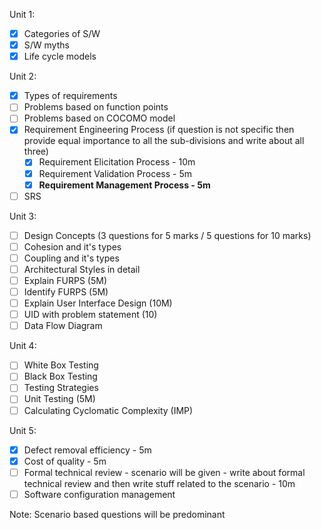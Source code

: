   

Unit 1:
- [x] Categories of S/W
- [x] S/W myths
- [x] Life cycle models

Unit 2:
- [x] Types of requirements
- [ ] Problems based on function points
- [ ] Problems based on COCOMO model
- [x] Requirement Engineering Process (if question is not specific then provide equal importance to all the sub-divisions and write about all three)
	- [x] Requirement Elicitation Process - 10m
	- [x] Requirement Validation Process - 5m
	- [x] **Requirement Management Process - 5m**
- [ ] SRS

Unit 3:
- [ ] Design Concepts (3 questions for 5 marks / 5 questions for 10 marks)
- [ ] Cohesion and it's types
- [ ] Coupling and it's types
- [ ] Architectural Styles in detail
- [ ] Explain FURPS (5M)
- [ ] Identify FURPS (5M)
- [ ] Explain User Interface Design (10M)
- [ ] UID with problem statement (10)
- [ ] Data Flow Diagram

Unit 4:
- [ ] White Box Testing
- [ ] Black Box Testing
- [ ] Testing Strategies
- [ ] Unit Testing (5M)
- [ ] Calculating Cyclomatic Complexity (IMP)
  
Unit 5:
- [x] Defect removal efficiency - 5m
- [x] Cost of quality - 5m
- [ ] Formal technical review - scenario will be given - write about formal technical review and then write stuff related to the scenario - 10m
- [ ] Software configuration management

Note: Scenario based questions will be predominant
